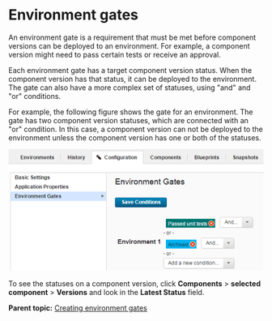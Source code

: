 # Environment gates

An environment gate is a requirement that must be met before component versions can be deployed to an environment. For example, a component version might need to pass certain tests or receive an approval.

Each environment gate has a target component version status. When the component version has that status, it can be deployed to the environment. The gate can also have a more complex set of statuses, using "and" and "or" conditions.

For example, the following figure shows the gate for an environment. The gate has two component version statuses, which are connected with an "or" condition. In this case, a component version can not be deployed to the environment unless the component version has one or both of the statuses.

![A simple environment gate that requires components to have at least one of two component version statuses](../images/app_gate_a.gif)

To see the statuses on a component version, click **Components** \> **selected component** \> **Versions** and look in the **Latest Status** field.

**Parent topic:** [Creating environment gates](../topics/app_gate_create.md)

